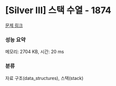# [Silver III] 스택 수열 - 1874 

[문제 링크](https://www.acmicpc.net/problem/1874) 

### 성능 요약

메모리: 2704 KB, 시간: 20 ms

### 분류

자료 구조(data_structures), 스택(stack)

